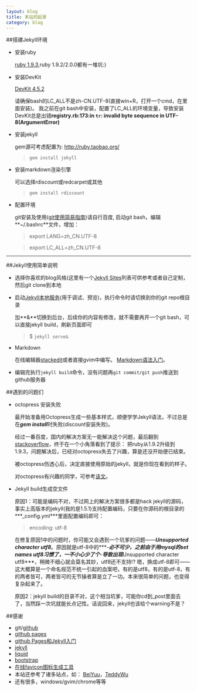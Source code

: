 ```yaml
---
layout: blog
title: 本站的起源
category: blog
---
```


##搭建Jekyll环境
- 安装ruby

  [ruby 1.9.3](http://dl.bintray.com/oneclick/rubyinstaller/rubyinstaller-1.9.3-p545.exe?direct),ruby 1.9.2/2.0.0都有一堆坑:)

- 安装DevKit

  [DevKit 4.5.2](https://github.com/downloads/oneclick/rubyinstaller/DevKit-tdm-32-4.5.2-20111229-1559-sfx.exe)

  请确保bash的LC_ALL不是zh-CN.UTF-8(直接win+R，打开一个cmd，在里面安装)。
  我之前在git bash中安装，配置了LC_ALL的环境变量，导致安装DevKit总是出错**registry.rb:173:in `tr`: invalid byte sequence in UTF-8(ArgumentError)**

- 安装jekyll

  gem源可考虑配置为: http://ruby.taobao.org/
  >`gem install jekyll`

- 安装markdown渲染引擎

  可以选择rdiscount或redcarpet或其他
  >`gem install rdiscount`

- 配置环境

  git安装及使用([git使用简易指南](http://www.bootcss.com/p/git-guide/))请自行百度, 启动git bash，编辑**~/.bashrc**文件，增加：
  > export LANG=zh_CN.UTF-8

  > export LC_ALL=zh_CN.UTF-8

----------
##Jekyll使用简单说明
- 选择你喜欢的blog风格(这里有一个[Jekyll Sites](https://github.com/jekyll/jekyll/wiki/Sites)列表可供参考或者自己定制，然后git clone到本地

- 启动[Jekyll本地服务](http://localhost:4000/)(用于调试、预览)，执行命令时请切换到你的git repo根目录

  加**&**切换到后台，后续你的内容有修改，就不需要再开一个git bash，可以直接jekyll build，刷新页面即可
  > $ `jekyll serve&`

- Markdown

  在线编辑器[stackedit](https://stackedit.io)或者直接gvim中编写。
  [Markdown语法入门](http://joinwee.com/lesson/10/)。

- 编辑完执行`jekyll build`命令，没有问题再`git commit/git push`推送到github服务器



##遇到的问题们
- octopress 安装失败

  最开始准备用Octopress生成一些基本样式，顺便学学Jekyll语法，不过总是在***gem install***时失败(discount安装失败)。
  
  经过一番百度，国内的解决方案无一能解决这个问题，最后翻到[stackoverflow](http://www.stackoverflow.com)，终于在一个小角落看到了提示： 把ruby从1.9.2升级到1.9.3，问题解决后，已经对octopress失去了兴趣，算是还没开始便已结束。
  
  被octopress伤透心后，决定直接使用原始的jekyll，就是你现在看到的样子。
  
  对octopress有兴趣的同学，可参考[该文](http://blog.163.com/fuhaocn@126/blog/static/366650802012115103842500/)。

- Jekyll build生成空文件

  原因1：可能是编码不对，不过网上的解决方案很多都是hack jekyll的源码，事实上高版本的jekyll(我的是1.5.1)支持配置编码，只要在你源码的根目录的***_config.yml***里面配置编码即可：
  
  > encoding: utf-8
  
  在修复原因1中的问题时，你可能又会遇到一个坑爹的问题——***Unsupported character utf8***。原因就是utf-8中的***-***必不可少，之前由于用mysql的set names utf8习惯了，一不小心少了个***-***导致出现***Unsupported character utf8***，稍微不细心就会莫名其妙，utf8还不支持!? 嗯，换成utf-8即可——这大概算是一个命名规范不统一引起的血案吧，有的是utf8，有的是utf-8，有的两者皆可，两者皆可的无节操者算是立了一功。本来很简单的问题，也变得复杂起来了。
  
  原因2：jekyll build的目录不对，这个相当坑爹，可能你cd到_post里面去了，当然踩一次坑就能长点记性。话说回来，jekyll也该给个warning不是？

##感谢
- git/[github](https://www.github.com)
- [github pages](https://pages.github.com)
- [github Pages和Jekyll入门](http://www.ruanyifeng.com/blog/2012/08/blogging_with_jekyll.html)
- [jekyll](http://jekyllrb.com/docs/quickstart/)
- [liquid](http://docs.shopify.com/themes/liquid-basics/output)
- [bootstrap](http://www.bootcss.com)
- [在线favicon图标生成工具](http://www.atool.org/ico.php)
- 本站还参考了诸多站点，如： [BeiYuu](http://beiyuu.com/)，[TeddyWu](http://teddywu.info/)
- 还有很多，windows/gvim/chrome等等

